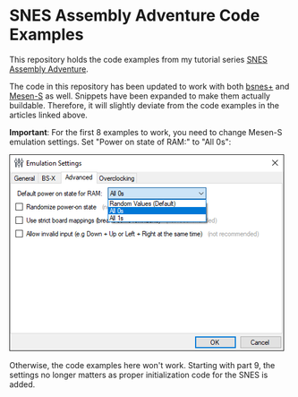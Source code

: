 # SNES Assembly Adventure Code Examples

This repository holds the code examples from my tutorial series [SNES Assembly Adventure](https://georgjz.github.io/snesaa01/).

The code in this repository has been updated to work with both [bsnes+][bsnes+] and [Mesen-S][mesen-s] as well. Snippets have been expanded to make them actually buildable. Therefore, it will slightly deviate from the code examples in the articles linked above.

**Important**: For the first 8 examples to work, you need to change Mesen-S emulation settings. Set "Power on state of RAM:" to "All 0s":

![Mesen-S Emulation Settings](snesaa01_mesensetup.png "Mesen-S Emulation Settings")

Otherwise, the code examples here won't work. Starting with part 9, the settings no longer matters as proper initialization code for the SNES is added.

[bsnes+]: https://github.com/devinacker/bsnes-plus
[mesen-s]: https://github.com/SourMesen/Mesen-S
